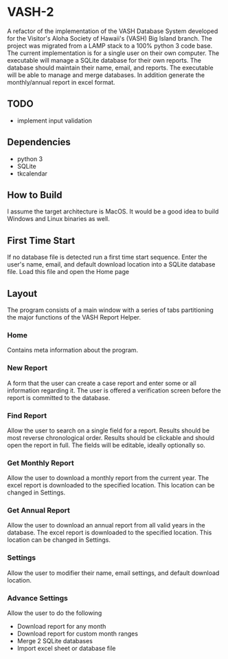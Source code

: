 # VASH-2

A refactor of the implementation of the VASH Database System developed for the
Visitor's Aloha Society of Hawaii's (VASH) Big Island branch.
The project was migrated from a LAMP stack to a 100% python 3 code base.
The current implementation is for a single user on their own computer.
The executable will manage a SQLite database for their own reports.
The database should maintain their name, email, and reports.
The executable will be able to manage and merge databases.
In addition generate the monthly/annual report in excel format.

## TODO

- implement input validation

## Dependencies

- python 3
- SQLite
- tkcalendar

## How to Build

I assume the target architecture is MacOS.
It would be a good idea to build Windows and Linux binaries as well.

## First Time Start

If no database file is detected run a first time start sequence.
Enter the user's name, email, and default download location into a
SQLite database file.
Load this file and open the Home page

## Layout

The program consists of a main window with a series of tabs partitioning the major functions of the VASH Report Helper.

### Home

Contains meta information about the program.

### New Report

A form that the user can create a case report and enter some or all information
regarding it.
The user is offered a verification screen before the report is committed to the database.

### Find Report

Allow the user to search on a single field for a report.
Results should be most reverse chronological order.
Results should be clickable and should open the report in full.
The fields will be editable, ideally optionally so.

### Get Monthly Report

Allow the user to download a monthly report from the current year.
The excel report is downloaded to the specified location.
This location can be changed in Settings.

### Get Annual Report

Allow the user to download an annual report from all valid years in the database.
The excel report is downloaded to the specified location.
This location can be changed in Settings.

### Settings

Allow the user to modifier their name, email settings, and default download location.

### Advance Settings

Allow the user to do the following

- Download report for any month
- Download report for custom month ranges
- Merge 2 SQLite databases
- Import excel sheet or database file
